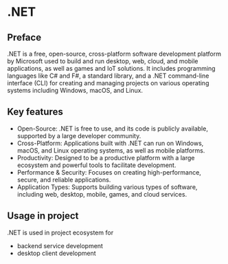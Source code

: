 

# .NET

## Preface 

.NET is a free, open-source, cross-platform software development platform by Microsoft 
used to build and run desktop, web, cloud, and mobile applications, as well as games and 
IoT solutions. It includes programming languages like C# and F#, a standard library, 
and a .NET command-line interface (CLI) for creating and managing projects on various 
operating systems including Windows, macOS, and Linux.

## Key features
- Open-Source: .NET is free to use, and its code is publicly available, supported by a 
large developer community.
- Cross-Platform: Applications built with .NET can run on Windows, macOS, and Linux operating 
systems, as well as mobile platforms.
- Productivity: Designed to be a productive platform with a large ecosystem and powerful 
tools to facilitate development.
- Performance & Security: Focuses on creating high-performance, secure, and reliable 
applications.
- Application Types: Supports building various types of software, including web, desktop, 
mobile, games, and cloud services.

## Usage in project
.NET is used in project ecosystem for
- backend service development
- desktop client development
